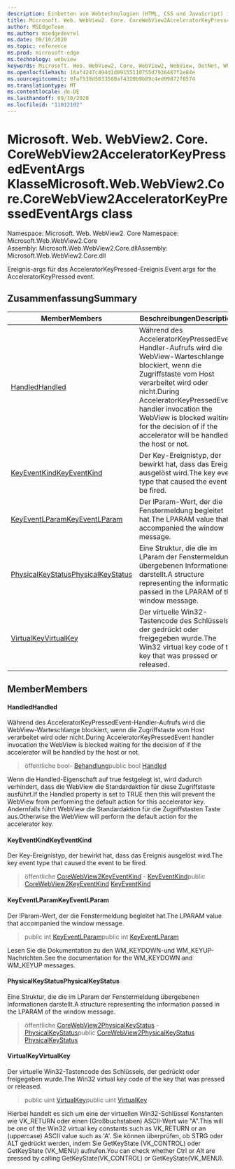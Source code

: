 ```yaml
---
description: Einbetten von Webtechnologien (HTML, CSS und JavaScript) in ihre systemeigenen Anwendungen mit dem Microsoft Edge WebView2-Steuerelement
title: Microsoft. Web. WebView2. Core. CoreWebView2AcceleratorKeyPressedEventArgs
author: MSEdgeTeam
ms.author: msedgedevrel
ms.date: 09/10/2020
ms.topic: reference
ms.prod: microsoft-edge
ms.technology: webview
keywords: Microsoft. Web. WebView2, Core, WebView2, WebView, DotNet, WPF, WinForms, APP, Edge, CoreWebView2, CoreWebView2Controller, Browser Control, Edge HTML, Microsoft. Web. WebView2. Core. CoreWebView2AcceleratorKeyPressedEventArgs
ms.openlocfilehash: 16af4247c494d1d09155110755d7936487f2e84e
ms.sourcegitcommit: 0faf538d5033508af4320b9b89c4ed99872f0574
ms.translationtype: MT
ms.contentlocale: de-DE
ms.lasthandoff: 09/10/2020
ms.locfileid: "11012102"
---
```

# <span data-ttu-id="ddb3d-104">Microsoft. Web. WebView2. Core. CoreWebView2AcceleratorKeyPressedEventArgs Klasse</span><span class="sxs-lookup"><span data-stu-id="ddb3d-104">Microsoft.Web.WebView2.Core.CoreWebView2AcceleratorKeyPressedEventArgs class</span></span> 

<span data-ttu-id="ddb3d-105">Namespace: Microsoft. Web. WebView2. Core </span><span class="sxs-lookup"><span data-stu-id="ddb3d-105">Namespace: Microsoft.Web.WebView2.Core</span></span>\
<span data-ttu-id="ddb3d-106">Assembly: Microsoft.Web.WebView2.Core.dll</span><span class="sxs-lookup"><span data-stu-id="ddb3d-106">Assembly: Microsoft.Web.WebView2.Core.dll</span></span>

<span data-ttu-id="ddb3d-107">Ereignis-args für das AcceleratorKeyPressed-Ereignis.</span><span class="sxs-lookup"><span data-stu-id="ddb3d-107">Event args for the AcceleratorKeyPressed event.</span></span>

## <span data-ttu-id="ddb3d-108">Zusammenfassung</span><span class="sxs-lookup"><span data-stu-id="ddb3d-108">Summary</span></span>

 <span data-ttu-id="ddb3d-109">Member</span><span class="sxs-lookup"><span data-stu-id="ddb3d-109">Members</span></span>                        | <span data-ttu-id="ddb3d-110">Beschreibungen</span><span class="sxs-lookup"><span data-stu-id="ddb3d-110">Descriptions</span></span>
--------------------------------|---------------------------------------------
[<span data-ttu-id="ddb3d-111">Handled</span><span class="sxs-lookup"><span data-stu-id="ddb3d-111">Handled</span></span>](#handled) | <span data-ttu-id="ddb3d-112">Während des AcceleratorKeyPressedEvent-Handler-Aufrufs wird die WebView-Warteschlange blockiert, wenn die Zugriffstaste vom Host verarbeitet wird oder nicht.</span><span class="sxs-lookup"><span data-stu-id="ddb3d-112">During AcceleratorKeyPressedEvent handler invocation the WebView is blocked waiting for the decision of if the accelerator will be handled by the host or not.</span></span>
[<span data-ttu-id="ddb3d-113">KeyEventKind</span><span class="sxs-lookup"><span data-stu-id="ddb3d-113">KeyEventKind</span></span>](#keyeventkind) | <span data-ttu-id="ddb3d-114">Der Key-Ereignistyp, der bewirkt hat, dass das Ereignis ausgelöst wird.</span><span class="sxs-lookup"><span data-stu-id="ddb3d-114">The key event type that caused the event to be fired.</span></span>
[<span data-ttu-id="ddb3d-115">KeyEventLParam</span><span class="sxs-lookup"><span data-stu-id="ddb3d-115">KeyEventLParam</span></span>](#keyeventlparam) | <span data-ttu-id="ddb3d-116">Der lParam-Wert, der die Fenstermeldung begleitet hat.</span><span class="sxs-lookup"><span data-stu-id="ddb3d-116">The LPARAM value that accompanied the window message.</span></span>
[<span data-ttu-id="ddb3d-117">PhysicalKeyStatus</span><span class="sxs-lookup"><span data-stu-id="ddb3d-117">PhysicalKeyStatus</span></span>](#physicalkeystatus) | <span data-ttu-id="ddb3d-118">Eine Struktur, die die im LParam der Fenstermeldung übergebenen Informationen darstellt.</span><span class="sxs-lookup"><span data-stu-id="ddb3d-118">A structure representing the information passed in the LPARAM of the window message.</span></span>
[<span data-ttu-id="ddb3d-119">VirtualKey</span><span class="sxs-lookup"><span data-stu-id="ddb3d-119">VirtualKey</span></span>](#virtualkey) | <span data-ttu-id="ddb3d-120">Der virtuelle Win32-Tastencode des Schlüssels, der gedrückt oder freigegeben wurde.</span><span class="sxs-lookup"><span data-stu-id="ddb3d-120">The Win32 virtual key code of the key that was pressed or released.</span></span>

## <span data-ttu-id="ddb3d-121">Member</span><span class="sxs-lookup"><span data-stu-id="ddb3d-121">Members</span></span>

#### <span data-ttu-id="ddb3d-122">Handled</span><span class="sxs-lookup"><span data-stu-id="ddb3d-122">Handled</span></span> 

<span data-ttu-id="ddb3d-123">Während des AcceleratorKeyPressedEvent-Handler-Aufrufs wird die WebView-Warteschlange blockiert, wenn die Zugriffstaste vom Host verarbeitet wird oder nicht.</span><span class="sxs-lookup"><span data-stu-id="ddb3d-123">During AcceleratorKeyPressedEvent handler invocation the WebView is blocked waiting for the decision of if the accelerator will be handled by the host or not.</span></span>

> <span data-ttu-id="ddb3d-124">öffentliche bool- [Behandlung](#handled)</span><span class="sxs-lookup"><span data-stu-id="ddb3d-124">public bool [Handled](#handled)</span></span>

<span data-ttu-id="ddb3d-125">Wenn die Handled-Eigenschaft auf true festgelegt ist, wird dadurch verhindert, dass die WebView die Standardaktion für diese Zugriffstaste ausführt.</span><span class="sxs-lookup"><span data-stu-id="ddb3d-125">If the Handled property is set to TRUE then this will prevent the WebView from performing the default action for this accelerator key.</span></span> <span data-ttu-id="ddb3d-126">Andernfalls führt WebView die Standardaktion für die Zugriffstasten Taste aus.</span><span class="sxs-lookup"><span data-stu-id="ddb3d-126">Otherwise the WebView will perform the default action for the accelerator key.</span></span>

#### <span data-ttu-id="ddb3d-127">KeyEventKind</span><span class="sxs-lookup"><span data-stu-id="ddb3d-127">KeyEventKind</span></span> 

<span data-ttu-id="ddb3d-128">Der Key-Ereignistyp, der bewirkt hat, dass das Ereignis ausgelöst wird.</span><span class="sxs-lookup"><span data-stu-id="ddb3d-128">The key event type that caused the event to be fired.</span></span>

> <span data-ttu-id="ddb3d-129">öffentliche [CoreWebView2KeyEventKind](./namespace-microsoft-web-webview2-core.md) - [KeyEventKind](#keyeventkind)</span><span class="sxs-lookup"><span data-stu-id="ddb3d-129">public [CoreWebView2KeyEventKind](./namespace-microsoft-web-webview2-core.md) [KeyEventKind](#keyeventkind)</span></span>

#### <span data-ttu-id="ddb3d-130">KeyEventLParam</span><span class="sxs-lookup"><span data-stu-id="ddb3d-130">KeyEventLParam</span></span> 

<span data-ttu-id="ddb3d-131">Der lParam-Wert, der die Fenstermeldung begleitet hat.</span><span class="sxs-lookup"><span data-stu-id="ddb3d-131">The LPARAM value that accompanied the window message.</span></span>

> <span data-ttu-id="ddb3d-132">public int [KeyEventLParam](#keyeventlparam)</span><span class="sxs-lookup"><span data-stu-id="ddb3d-132">public int [KeyEventLParam](#keyeventlparam)</span></span>

<span data-ttu-id="ddb3d-133">Lesen Sie die Dokumentation zu den WM_KEYDOWN-und WM_KEYUP-Nachrichten.</span><span class="sxs-lookup"><span data-stu-id="ddb3d-133">See the documentation for the WM_KEYDOWN and WM_KEYUP messages.</span></span>

#### <span data-ttu-id="ddb3d-134">PhysicalKeyStatus</span><span class="sxs-lookup"><span data-stu-id="ddb3d-134">PhysicalKeyStatus</span></span> 

<span data-ttu-id="ddb3d-135">Eine Struktur, die die im LParam der Fenstermeldung übergebenen Informationen darstellt.</span><span class="sxs-lookup"><span data-stu-id="ddb3d-135">A structure representing the information passed in the LPARAM of the window message.</span></span>

> <span data-ttu-id="ddb3d-136">öffentliche [CoreWebView2PhysicalKeyStatus](microsoft-web-webview2-core-corewebview2physicalkeystatus.md) - [PhysicalKeyStatus](#physicalkeystatus)</span><span class="sxs-lookup"><span data-stu-id="ddb3d-136">public [CoreWebView2PhysicalKeyStatus](microsoft-web-webview2-core-corewebview2physicalkeystatus.md) [PhysicalKeyStatus](#physicalkeystatus)</span></span>

#### <span data-ttu-id="ddb3d-137">VirtualKey</span><span class="sxs-lookup"><span data-stu-id="ddb3d-137">VirtualKey</span></span> 

<span data-ttu-id="ddb3d-138">Der virtuelle Win32-Tastencode des Schlüssels, der gedrückt oder freigegeben wurde.</span><span class="sxs-lookup"><span data-stu-id="ddb3d-138">The Win32 virtual key code of the key that was pressed or released.</span></span>

> <span data-ttu-id="ddb3d-139">public uint [VirtualKey](#virtualkey)</span><span class="sxs-lookup"><span data-stu-id="ddb3d-139">public uint [VirtualKey](#virtualkey)</span></span>

<span data-ttu-id="ddb3d-140">Hierbei handelt es sich um eine der virtuellen Win32-Schlüssel Konstanten wie VK_RETURN oder einen (Großbuchstaben) ASCII-Wert wie "A".</span><span class="sxs-lookup"><span data-stu-id="ddb3d-140">This will be one of the Win32 virtual key constants such as VK_RETURN or an (uppercase) ASCII value such as 'A'.</span></span> <span data-ttu-id="ddb3d-141">Sie können überprüfen, ob STRG oder ALT gedrückt werden, indem Sie GetKeyState (VK_CONTROL) oder GetKeyState (VK_MENU) aufrufen.</span><span class="sxs-lookup"><span data-stu-id="ddb3d-141">You can check whether Ctrl or Alt are pressed by calling GetKeyState(VK_CONTROL) or GetKeyState(VK_MENU).</span></span>

